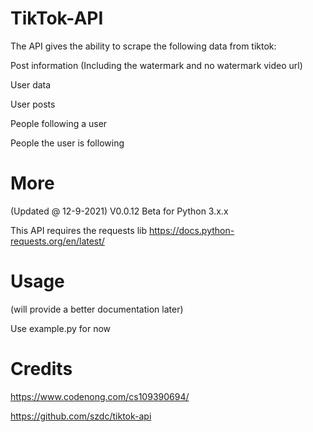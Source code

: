 # TikTok-API
The API gives the ability to scrape the following data from tiktok:

Post information (Including the watermark and no watermark video url)

User data

User posts

People following a user

People the user is following

# More
(Updated @ 12-9-2021) V0.0.12 Beta for Python 3.x.x

This API requires the requests lib https://docs.python-requests.org/en/latest/

# Usage
(will provide a better documentation later)

Use example.py for now
# Credits
https://www.codenong.com/cs109390694/

https://github.com/szdc/tiktok-api
